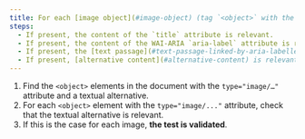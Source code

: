 ```yaml
---
title: For each [image object](#image-object) (tag `<object>` with the attribute `type="image/..."`) [information carrier](#image-porteuse-d-information ), with a \[textual alternative](#textual-image-alternative) or [alternative content](#alternative-content), is this alternative relevant (except in special cases)?
steps:
  - If present, the content of the `title` attribute is relevant.
  - If present, the content of the WAI-ARIA `aria-label` attribute is relevant.
  - If present, the [text passage](#text-passage-linked-by-aria-labelledby-or-aria-describedby) associated via the WAI-ARIA attribute `aria-labelledby` is relevant .
  - If present, [alternative content](#alternative-content) is relevant.
---
```


1. Find the `<object>` elements in the document with the `type="image/…"` attribute and a textual alternative.
2. For each `<object>` element with the `type="image/..."` attribute, check that the textual alternative is relevant.
3. If this is the case for each image, **the test is validated**.
